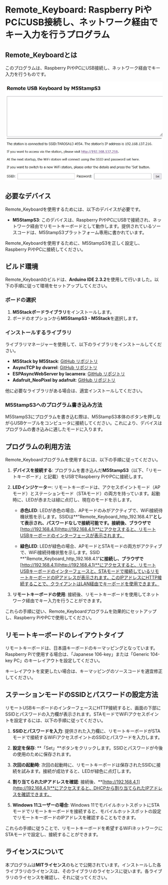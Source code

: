# Remote_Keyboard: Raspberry PiやPCにUSB接続し、ネットワーク経由でキー入力を行うプログラム

## Remote_Keyboardとは

このプログラムは、Raspberry PiやPCにUSB接続し、ネットワーク経由でキー入力を行うものです。

![Remote Keyboard](img/RemoteKeyboard.jpg)

## 必要なデバイス

Remote_Keyboardを使用するためには、以下のデバイスが必要です。

- **M5StampS3**: このデバイスは、Raspberry PiやPCにUSBで接続され、ネットワーク経由でリモートキーボードとして動作します。提供されているソースコードは、M5StampS3プラットフォーム専用に書かれています。

Remote_Keyboardを使用するために、M5StampS3を正しく設定し、Raspberry PiやPCに接続してください。

## ビルド環境

Remote_Keyboardのビルドは、**Arduino IDE 2.3.2**を使用して行いました。以下の手順に従って環境をセットアップしてください。

### ボードの選択

1. **M5Stackボードライブラリ**をインストールします。
2. ボードのオプションから**M5StampS3 - M5Stack**を選択します。

### インストールするライブラリ

ライブラリマネージャーを使用して、以下のライブラリをインストールしてください。

- **M5Stack by M5Stack**: [GitHub リポジトリ](https://github.com/m5stack/m5stack)
- **AsyncTCP by dvarrel**: [GitHub リポジトリ](https://github.com/dvarrel/AsyncTCP)
- **ESPAsyncWebServer by lacamera**: [GitHub リポジトリ](https://github.com/lacamera/ESPAsyncWebServer)
- **Adafruit_NeoPixel by adafruit**: [GitHub リポジトリ](https://github.com/adafruit/Adafruit_NeoPixel)

他に必要なライブラリがある場合は、適宜インストールしてください。

### M5StampS3へのプログラム書き込み方法

M5StampS3にプログラムを書き込む際は、M5StampS3本体のボタンを押しながらUSBケーブルをコンピュータに接続してください。これにより、デバイスはプログラムの書き込みに適したモードに入ります。

## プログラムの利用方法

Remote_Keyboardプログラムを使用するには、以下の手順に従ってください。

1. **デバイスを接続する**: プログラムを書き込んだ**M5StampS3**（以下、「リモートキーボード」と記載）をUSBでRaspberry PiやPCに接続します。

2. **LEDインジケーター**: リモートキーボードは、アクセスポイントモード（APモード）とステーションモード（STAモード）の両方を持っています。起動時に、LEDが赤または緑に点灯し、現在のモードを示します。

   - **赤色LED**: LEDが赤色の場合、APモードのみがアクティブで、WiFi接続待機状態を示します。SSIDは**"Remote_Keyboard_http_192.168.4.1"**として表示され、パスワードなしで接続可能です。接続後、ブラウザで**[http://192.168.4.1](http://192.168.4.1)**にアクセスすると、リモートUSBキーボードのインターフェースが表示されます。

   - **緑色LED**: LEDが緑色の場合、APモードとSTAモードの両方がアクティブで、WiFi接続待機状態を示します。SSID **"Remote_Keyboard_http_192.168.4.1"**に接続し、ブラウザで**[http://192.168.4.1](http://192.168.4.1)**にアクセスすると、リモートUSBキーボードのインターフェースと、STAモードで接続しているリモートキーボードのIPアドレスが表示されます。このIPアドレスにHTTP接続することで、クライアントはLAN経由でキーボードを使用できます。

3. **リモートキーボードの使用**: 接続後、リモートキーボードを使用してネットワーク経由でキー入力を行うことができます。

これらの手順に従い、Remote_Keyboardプログラムを効果的にセットアップし、Raspberry PiやPCで使用してください。

## リモートキーボードのレイアウトタイプ

リモートキーボードは、日本語キーボードのキーマッピングとなっています。Raspberry Piで使用する場合は、「Japanese 106-key」または「Generic 104-key PC」のキーレイアウトを設定してください。

キーレイアウトを変更したい場合は、キーマッピングのソースコードを適宜修正してください。

## ステーションモードのSSIDとパスワードの設定方法

リモートUSBキーボードのインターフェースにHTTP接続すると、画面の下部にSSIDとパスワードの入力欄が表示されます。STAモードでWiFiアクセスポイントを設定するには、以下の手順に従ってください。

1. **SSIDとパスワードを入力**: 提供された入力欄に、リモートキーボードがSTAモードで接続するWiFiアクセスポイントのSSIDとパスワードを入力します。

2. **設定を保存**: **「Set」**ボタンをクリックします。SSIDとパスワードが今後の使用のために保存されます。

3. **次回の起動時**: 次回の起動時に、リモートキーボードは保存されたSSIDに接続を試みます。接続が成功すると、LEDが緑色に点灯します。

4. **割り当てられたIPアドレスを確認**: 接続後、**[http://192.168.4.1](http://192.168.4.1)**にアクセスすると、DHCPから割り当てられたIPアドレスを確認できます。

5. **Windows 11ユーザーの場合**: Windows 11でモバイルホットスポットにSTAモードでリモートキーボードを接続すると、モバイルホットスポットの設定でリモートキーボードのIPアドレスを確認することもできます。

これらの手順に従うことで、リモートキーボードを希望するWiFiネットワークにSTAモードで設定し、接続することができます。

## ライセンスについて

本プログラムは**MITライセンス**のもとで公開されています。インストールした各ライブラリのライセンスは、そのライブラリのライセンスに従います。各ライブラリのライセンスを確認し、それに従ってください。
